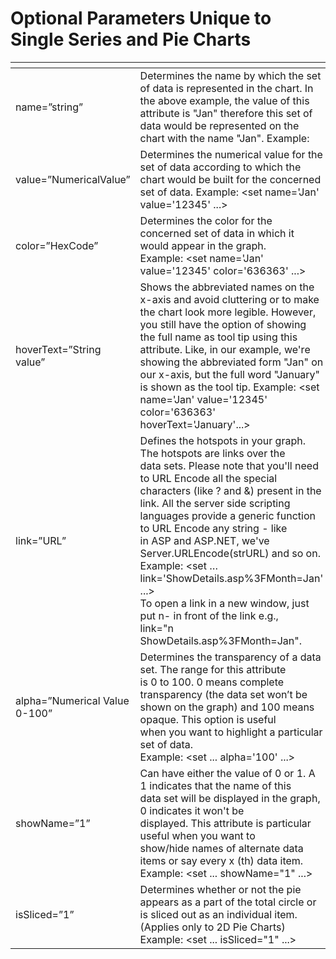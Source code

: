 # Optional Parameters Unique to Single Series and Pie Charts

<PageHeader />

| <!----> | <!----> |
| --- | --- |
| name=”string”<br> | Determines the name by which the set of data is represented in the chart. In the above example, the value of this attribute is "Jan" therefore this set of data would be represented on the chart with the name "Jan". Example:<br> |
| value=”NumericalValue”<br> | Determines the numerical value for the set of data according to which the chart would be built for the concerned set of data. Example: &lt;set name='Jan' value='12345' ...&gt;<br> |
| color=”HexCode”<br> | Determines the color for the concerned set of data in which it would appear in the graph.<br>Example: &lt;set name='Jan' value='12345' color='636363' ...&gt;<br> |
| hoverText=”String value”<br> | Shows the abbreviated names on the x-axis and avoid cluttering or to make the chart look more legible. However, you still have the option of showing the full name as tool tip using this attribute. Like, in our example, we're showing the abbreviated form "Jan" on our x-axis, but the full word "January" is shown as the tool tip. Example: &lt;set name='Jan' value='12345' color='636363' hoverText='January'...&gt;<br> |
| link=”URL”<br> | Defines the hotspots in your graph. The hotspots are links over the<br>data sets. Please note that you'll need to URL Encode all the special<br>characters (like ? and &) present in the link. All the server side scripting<br>languages provide a generic function to URL Encode any string - like<br>in ASP and ASP.NET, we've Server.URLEncode(strURL) and so on. Example: &lt;set … link='ShowDetails.asp%3FMonth=Jan' ...&gt;<br>To open a link in a new window, just put n- in front of the link e.g.,<br>link="n ShowDetails.asp%3FMonth=Jan".<br> |
| alpha=”Numerical Value 0-100”<br> | Determines the transparency of a data set. The range for this attribute<br>is 0 to 100. 0 means complete transparency (the data set won’t be<br>shown on the graph) and 100 means opaque. This option is useful<br>when you want to highlight a particular set of data.<br>Example: &lt;set ... alpha='100' ...&gt;<br> |
| showName=”1”<br> | Can have either the value of 0 or 1. A 1 indicates that the name of this<br>data set will be displayed in the graph, 0 indicates it won't be<br>displayed. This attribute is particular useful when you want to<br>show/hide names of alternate data items or say every x (th) data item.<br>Example: &lt;set ... showName="1" ...&gt;<br> |
| isSliced=”1”<br> | Determines whether or not the pie appears as a part of the total circle or is sliced out as an individual item. (Applies only to 2D Pie Charts) Example: &lt;set ... isSliced="1" ...&gt;<br> |

